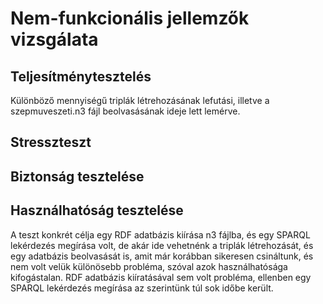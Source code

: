 # Nem-funkcionális jellemzők vizsgálata

## Teljesítménytesztelés

Különböző mennyiségű triplák létrehozásának lefutási, illetve a szepmuveszeti.n3 fájl beolvasásának ideje lett lemérve.

## Stresszteszt

## Biztonság tesztelése

## Használhatóság tesztelése

A teszt konkrét célja egy RDF adatbázis kiírása n3 fájlba, és egy SPARQL lekérdezés megírása volt, de akár ide vehetnénk a triplák létrehozását, és egy adatbázis beolvasását is, amit már korábban sikeresen csináltunk, és nem volt velük különösebb probléma, szóval azok használhatósága kifogástalan. RDF adatbázis kiíratásával sem volt probléma, ellenben egy SPARQL lekérdezés megírása az szerintünk túl sok időbe került.
